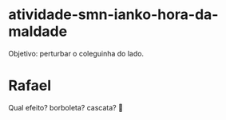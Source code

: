 # atividade-smn-ianko-hora-da-maldade
Objetivo: perturbar o coleguinha do lado. 


# Rafael
Qual efeito? borboleta? cascata? 🧻